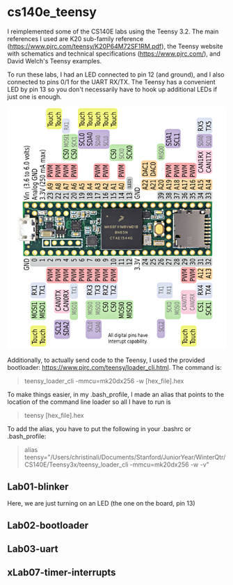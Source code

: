 # cs140e_teensy
I reimplemented some of the CS140E labs using the Teensy 3.2. The main references I used are K20 sub-family reference (https://www.pjrc.com/teensy/K20P64M72SF1RM.pdf), the Teensy website with schematics and technical specifications (https://www.pjrc.com/), and David Welch's Teensy examples. 

To run these labs, I had an LED connected to pin 12 (and ground), and I also connected to pins 0/1 for the UART RX/TX. The Teensy has a convenient LED by pin 13 so you don't necessarily have to hook up additional LEDs if just one is enough. 

![Teensy pinout](ref/pinout.png)

Additionally, to actually send code to the Teensy, I used the provided bootloader: https://www.pjrc.com/teensy/loader_cli.html. The command is:
>teensy_loader_cli -mmcu=mk20dx256 -w [hex_file].hex

To make things easier, in my .bash_profile, I made an alias that points to the location of the command line loader so all I have to run is 

>teensy [hex_file].hex

To add the alias, you have to put the following in your .bashrc or .bash_profile:
>alias teensy="/Users/christinali/Documents/Stanford/JuniorYear/WinterQtr/CS140E/Teensy3x/teensy_loader_cli -mmcu=mk20dx256 -w -v"



## Lab01-blinker
Here, we are just turning on an LED (the one on the board, pin 13) 

## Lab02-bootloader

## Lab03-uart

## xLab07-timer-interrupts
